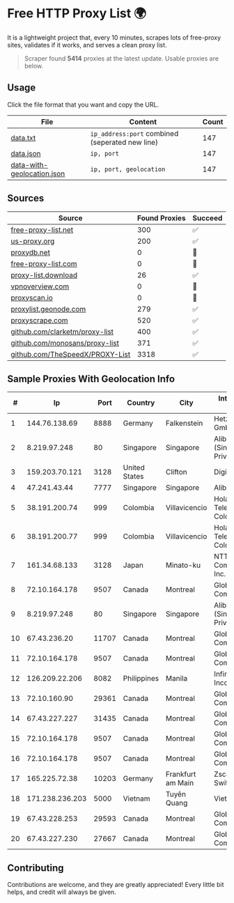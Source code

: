 
# Free HTTP Proxy List 🌍

It is a lightweight project that, every 10 minutes, scrapes lots of free-proxy sites, validates if it works, and serves a clean proxy list.


> Scraper found **5414** proxies at the latest update. Usable proxies are below.

## Usage

Click the file format that you want and copy the URL.


|File|Content|Count|
|----|-------|-----|
|[data.txt](https://raw.githubusercontent.com/themiralay/Proxy-List-World/master/data.txt)|`ip_address:port` combined (seperated new line)|147|
|[data.json](https://raw.githubusercontent.com/themiralay/Proxy-List-World/master/data.json)|`ip, port`|147|
|[data-with-geolocation.json](https://raw.githubusercontent.com/themiralay/Proxy-List-World/master/data-with-geolocation.json)|`ip, port, geolocation`|147|

## Sources

|Source|Found Proxies|Succeed|
|------|-------------|-------|
|[free-proxy-list.net](https://free-proxy-list.net)|300|✅|
|[us-proxy.org](https://www.us-proxy.org)|200|✅|
|[proxydb.net](http://proxydb.net)|0|🚫|
|[free-proxy-list.com](https://free-proxy-list.com/?page=&port=&type%5B%5D=http&type%5B%5D=https&up_time=0&search=Search)|0|🚫|
|[proxy-list.download](https://www.proxy-list.download/HTTP)|26|✅|
|[vpnoverview.com](https://vpnoverview.com/privacy/anonymous-browsing/free-proxy-servers)|0|🚫|
|[proxyscan.io](https://www.proxyscan.io)|0|🚫|
|[proxylist.geonode.com](https://proxylist.geonode.com/api/proxy-list?limit=300&page=1&sort_by=lastChecked&sort_type=desc&protocols=http,https)|279|✅|
|[proxyscrape.com](https://api.proxyscrape.com/v2/?request=displayproxies&protocol=http&timeout=10000&country=all&ssl=all&anonymity=all)|520|✅|
|[github.com/clarketm/proxy-list](https://raw.githubusercontent.com/clarketm/proxy-list/master/proxy-list-raw.txt)|400|✅|
|[github.com/monosans/proxy-list](https://raw.githubusercontent.com/monosans/proxy-list/main/proxies/http.txt)|371|✅|
|[github.com/TheSpeedX/PROXY-List](https://raw.githubusercontent.com/TheSpeedX/PROXY-List/master/http.txt)|3318|✅|


## Sample Proxies With Geolocation Info

|#|Ip|Port|Country|City|Internet Service Provider|
|-|--|----|-------|----|-------------------------|
|1|144.76.138.69|8888|Germany|Falkenstein|Hetzner Online GmbH|
|2|8.219.97.248|80|Singapore|Singapore|Alibaba Cloud (Singapore) Private Limited|
|3|159.203.70.121|3128|United States|Clifton|DigitalOcean, LLC|
|4|47.241.43.44|7777|Singapore|Singapore|Alibaba Cloud LLC|
|5|38.191.200.74|999|Colombia|Villavicencio|Hola Telecomunicacines Colombia S.A.S|
|6|38.191.200.77|999|Colombia|Villavicencio|Hola Telecomunicacines Colombia S.A.S|
|7|161.34.68.133|3128|Japan|Minato-ku|NTT PC Communications, Inc.|
|8|72.10.164.178|9507|Canada|Montreal|GloboTech Communications|
|9|8.219.97.248|80|Singapore|Singapore|Alibaba Cloud (Singapore) Private Limited|
|10|67.43.236.20|11707|Canada|Montreal|GloboTech Communications|
|11|72.10.164.178|9507|Canada|Montreal|GloboTech Communications|
|12|126.209.22.206|8082|Philippines|Manila|Infinivan Incorporated|
|13|72.10.160.90|29361|Canada|Montreal|GloboTech Communications|
|14|67.43.227.227|31435|Canada|Montreal|GloboTech Communications|
|15|72.10.164.178|9507|Canada|Montreal|GloboTech Communications|
|16|72.10.164.178|9507|Canada|Montreal|GloboTech Communications|
|17|165.225.72.38|10203|Germany|Frankfurt am Main|Zscaler Switzerland GmbH|
|18|171.238.236.203|5000|Vietnam|Tuyên Quang|Viettel Corporation|
|19|67.43.228.253|29593|Canada|Montreal|GloboTech Communications|
|20|67.43.227.230|27667|Canada|Montreal|GloboTech Communications|



## Contributing

Contributions are welcome, and they are greatly appreciated! Every
little bit helps, and credit will always be given.

